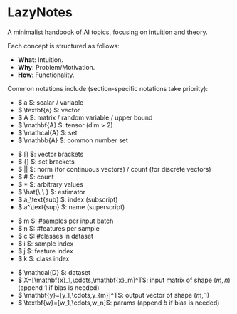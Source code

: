 # LazyNotes

A minimalist handbook of AI topics, focusing on intuition and theory.

Each concept is structured as follows:
- **What**: Intuition.
- **Why**: Problem/Motivation.
- **How**: Functionality.

Common notations include (section-specific notations take priority):
- $ a $: scalar / variable
- $ \textbf{a} $: vector
- $ A $: matrix / random variable / upper bound
- $ \mathbf{A} $: tensor (dim > 2)
- $ \mathcal{A} $: set
- $ \mathbb{A} $: common number set
<!--  -->
- $ [] $: vector brackets
- $ \{\} $: set brackets
- $ || $: norm  (for continuous vectors) / count (for discrete vectors)
- $ \# $: count
- $ * $: arbitrary values
- $ \hat{\ \ } $: estimator
- $ a_\text{sub} $: index (subscript)
- $ a^\text{sup} $: name (superscript)
<!--  -->
- $ m $: #samples per input batch
- $ n $: #features per sample
- $ c $: #classes in dataset
- $ i $: sample index
- $ j $: feature index
- $ k $: class index
<!--  -->
- $ \mathcal{D} $: dataset
- $ X=[\mathbf{x}_1,\cdots,\mathbf{x}_m]^T$: input matrix of shape $(m,n)$ (append $\textbf{1}$ if bias is needed)
- $ \mathbf{y}=[y_1,\cdots,y_{m}]^T$: output vector of shape $(m,1)$
- $ \textbf{w}=[w_1,\cdots,w_n]$: params (append $b$ if bias is needed)